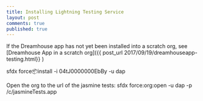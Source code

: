 ```yaml
---
title: Installing Lightning Testing Service
layout: post
comments: true
published: true
---
```


If the Dreamhouse app has not yet been installed into a scratch org, see [Dreamhouse App in a scratch org]({{ post_url 2017/09/19/dreamhouseapp-testing.html}} )

sfdx force:package:install -i 04tJ0000000EbBy  -u dap

Open the org to the url of the jasmine tests:
sfdx force:org:open -u dap -p /c/jasmineTests.app
